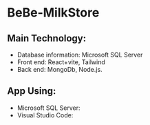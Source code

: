 # BeBe-MilkStore


## Main Technology:

- Database information: Microsoft SQL Server
- Front end: React+vite, Tailwind
- Back end: MongoDb, Node.js.

## App Using:

- Microsoft SQL Server:
- Visual Studio Code:

